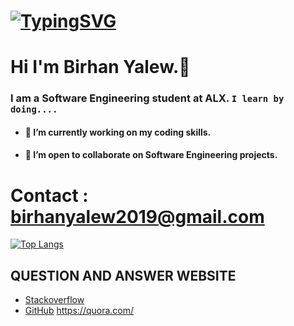 # [![TypingSVG](https://readme-typing-svg.demolab.com?lines=Hey!+You+Are+Welcome+To+My+Profile;My+Name+Is+kingkelv20;I+Am+Passionate+About+Coding;I+Learn+By+Doing)](https://git.io/typing-svg)
# Hi I'm Birhan Yalew.👋

### I am a Software Engineering student at ALX. `I learn by doing....`

- #### 🔭 I’m currently working on my coding skills.
- #### 👯 I’m open to collaborate on Software Engineering projects.

# Contact : birhanyalew2019@gmail.com



[![Top Langs](https://github-readme-stats.vercel.app/api/top-langs/?username=kingkelv20&layout=compact)](https://github.com/Lordwill1/github-readme-stats)

## QUESTION AND ANSWER WEBSITE 
* [Stackoverflow](https://Stackoverflow.com/)
* [GitHub](https://github.com/)
 https://quora.com/
